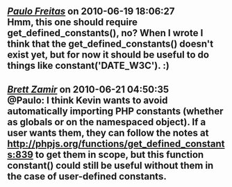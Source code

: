*[Paulo Freitas]()* on 2010-06-19 18:06:27  
Hmm, this one should require get_defined_constants(), no? When I wrote I think that the get_defined_constants() doesn't exist yet, but for now it should be useful to do things like constant('DATE_W3C'). :)
---------------------------------------
*[Brett Zamir](http://brett-zamir.me)* on 2010-06-21 04:50:35  
@Paulo: I think Kevin wants to avoid automatically importing PHP constants (whether as globals or on the namespaced object). If a user wants them, they can follow the notes at http://phpjs.org/functions/get_defined_constants:839 to get them in scope, but this function constant() could still be useful without them in the case of user-defined constants.
---------------------------------------
